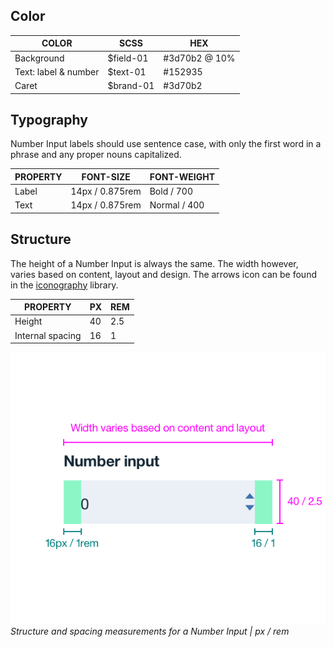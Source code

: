 ## Color

| COLOR                | SCSS      | HEX           |
|----------------------|-----------|---------------|
| Background           | $field-01 | #3d70b2 @ 10% |
| Text: label & number | $text-01  | #152935       |
| Caret                | $brand-01 | #3d70b2       |

## Typography

Number Input labels should use sentence case, with only the first word in a phrase and any proper nouns capitalized.

| PROPERTY  | FONT-SIZE      | FONT-WEIGHT  |
|------------|-----------------|--------------|
| Label       | 14px / 0.875rem | Bold / 700   |
| Text        | 14px / 0.875rem | Normal / 400   |

## Structure

The height of a Number Input is always the same. The width however, varies based on content, layout and design. The arrows icon can be found in the [iconography](/style/iconography/library) library.

| PROPERTY         | PX | REM |
|------------------|----|-----|
| Height           | 40 | 2.5 |
| Internal spacing | 16 | 1   |

![Structure and spacing for number input](images/number-input-style-1.png)
_Structure and spacing measurements for a Number Input | px / rem_

